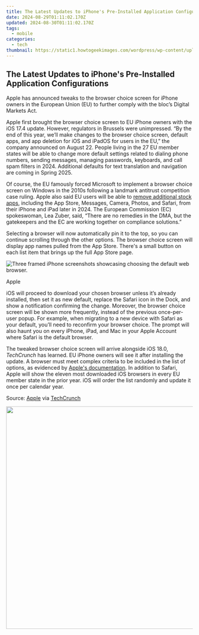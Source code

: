 ```yaml
---
title: The Latest Updates to iPhone's Pre-Installed Application Configurations
date: 2024-08-29T01:11:02.170Z
updated: 2024-08-30T01:11:02.170Z
tags:
  - mobile
categories:
  - tech
thumbnail: https://static1.howtogeekimages.com/wordpress/wp-content/uploads/2024/01/iphone_15.jpg
---
```


## The Latest Updates to iPhone's Pre-Installed Application Configurations

Apple has announced tweaks to the browser choice screen for iPhone owners in the European Union (EU) to further comply with the bloc’s Digital Markets Act.

 Apple first brought the browser choice screen to EU iPhone owners with the iOS 17.4 update. However, regulators in Brussels were unimpressed. “By the end of this year, we’ll make changes to the browser choice screen, default apps, and app deletion for iOS and iPadOS for users in the EU,” the company announced on August 22\. People living in the 27 EU member states will be able to change more default settings related to dialing phone numbers, sending messages, managing passwords, keyboards, and call spam filters in 2024\. Additional defaults for text translation and navigation are coming in Spring 2025.

 Of course, the EU famously forced Microsoft to implement a browser choice screen on Windows in the 2010s following a landmark antitrust competition case ruling. Apple also said EU users will be able to [remove additional stock apps](https://bypass-frp.techidaily.com/in-2024-how-can-we-bypass-itel-p55-frp-by-drfone-android/), including the App Store, Messages, Camera, Photos, and Safari, from their iPhone and iPad later in 2024\. The European Commission (EC) spokeswoman, Lea Zuber, said, “There are no remedies in the DMA, but the gatekeepers and the EC are working together on compliance solutions.”

 Selecting a browser will now automatically pin it to the top, so you can continue scrolling through the other options. The browser choice screen will display app names pulled from the App Store. There's a small button on each list item that brings up the full App Store page.

![Three framed iPhone screenshots showcasing choosing the default web browser.](https://static1.howtogeekimages.com/wordpress/wp-content/uploads/2024/08/apple-iphone-browser-choice-scren-example.png) 

Apple

 iOS will proceed to download your chosen browser unless it’s already installed, then set it as new default, replace the Safari icon in the Dock, and show a notification confirming the change. Moreover, the browser choice screen will be shown more frequently, instead of the previous once-per-user popup. For example, when migrating to a new device with Safari as your default, you’ll need to reconfirm your browser choice. The prompt will also haunt you on every iPhone, iPad, and Mac in your Apple Account where Safari is the default browser.

 The tweaked browser choice screen will arrive alongside iOS 18.0, _TechCrunch_ has learned. EU iPhone owners will see it after installing the update. A browser must meet complex criteria to be included in the list of options, as evidenced by [Apple's documentation](https://developer.apple.com/support/browser-choice-screen/). In addition to Safari, Apple will show the eleven most downloaded iOS browsers in every EU member state in the prior year. iOS will order the list randomly and update it once per calendar year.

 Source: [Apple](https://developer.apple.com/news/?id=zglax7gc) via [TechCrunch](https://techcrunch.com/2024/08/22/under-dma-probe-apple-tweaks-design-of-eu-browser-choice-screens-expands-app-default-settings/)

<ins class="adsbygoogle"
     style="display:block"
     data-ad-format="autorelaxed"
     data-ad-client="ca-pub-7571918770474297"
     data-ad-slot="1223367746"></ins>



<ins class="adsbygoogle"
     style="display:block"
     data-ad-client="ca-pub-7571918770474297"
     data-ad-slot="8358498916"
     data-ad-format="auto"
     data-full-width-responsive="true"></ins>



<!-- affiliate ads begin -->
<a href="https://appsumo.8odi.net/c/5597632/2068411/7443" target="_top" id="2068411"><img src="//a.impactradius-go.com/display-ad/7443-2068411" border="0" alt="" width="1200" height="600"/></a><img height="0" width="0" src="https://appsumo.8odi.net/i/5597632/2068411/7443" style="position:absolute;visibility:hidden;" border="0" />
<!-- affiliate ads end -->